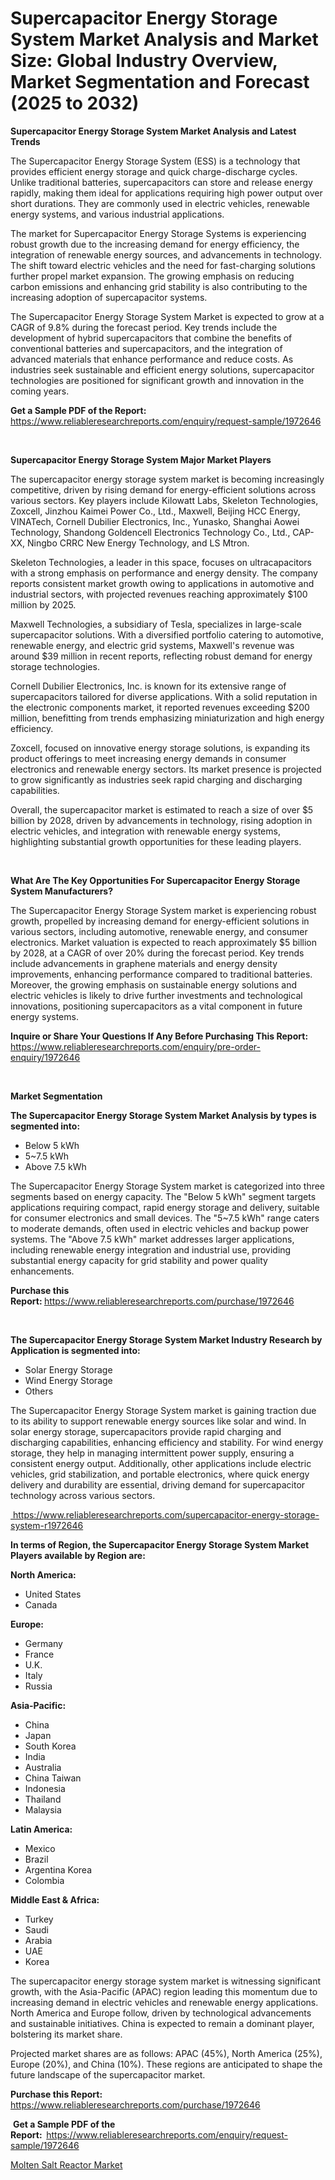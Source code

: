 <p><h1>Supercapacitor Energy Storage System Market Analysis and Market Size: Global Industry Overview, Market Segmentation and Forecast (2025 to 2032)</h1></p><p><strong>Supercapacitor Energy Storage System Market Analysis and Latest Trends</strong></p>
<p><p>The Supercapacitor Energy Storage System (ESS) is a technology that provides efficient energy storage and quick charge-discharge cycles. Unlike traditional batteries, supercapacitors can store and release energy rapidly, making them ideal for applications requiring high power output over short durations. They are commonly used in electric vehicles, renewable energy systems, and various industrial applications.</p><p>The market for Supercapacitor Energy Storage Systems is experiencing robust growth due to the increasing demand for energy efficiency, the integration of renewable energy sources, and advancements in technology. The shift toward electric vehicles and the need for fast-charging solutions further propel market expansion. The growing emphasis on reducing carbon emissions and enhancing grid stability is also contributing to the increasing adoption of supercapacitor systems.</p><p>The Supercapacitor Energy Storage System Market is expected to grow at a CAGR of 9.8% during the forecast period. Key trends include the development of hybrid supercapacitors that combine the benefits of conventional batteries and supercapacitors, and the integration of advanced materials that enhance performance and reduce costs. As industries seek sustainable and efficient energy solutions, supercapacitor technologies are positioned for significant growth and innovation in the coming years.</p></p>
<p><strong>Get a Sample PDF of the Report:&nbsp;</strong> <a href="https://www.reliableresearchreports.com/enquiry/request-sample/1972646?utm_campaign=3250&utm_medium=2&utm_source=Github&utm_content=ia&utm_term=07042025&utm_id=supercapacitor-energy-storage-system">https://www.reliableresearchreports.com/enquiry/request-sample/1972646</a></p>
<p>&nbsp;</p>
<p><strong>Supercapacitor Energy Storage System Major Market Players</strong></p>
<p><p>The supercapacitor energy storage system market is becoming increasingly competitive, driven by rising demand for energy-efficient solutions across various sectors. Key players include Kilowatt Labs, Skeleton Technologies, Zoxcell, Jinzhou Kaimei Power Co., Ltd., Maxwell, Beijing HCC Energy, VINATech, Cornell Dubilier Electronics, Inc., Yunasko, Shanghai Aowei Technology, Shandong Goldencell Electronics Technology Co., Ltd., CAP-XX, Ningbo CRRC New Energy Technology, and LS Mtron. </p><p>Skeleton Technologies, a leader in this space, focuses on ultracapacitors with a strong emphasis on performance and energy density. The company reports consistent market growth owing to applications in automotive and industrial sectors, with projected revenues reaching approximately $100 million by 2025.</p><p>Maxwell Technologies, a subsidiary of Tesla, specializes in large-scale supercapacitor solutions. With a diversified portfolio catering to automotive, renewable energy, and electric grid systems, Maxwell's revenue was around $39 million in recent reports, reflecting robust demand for energy storage technologies.</p><p>Cornell Dubilier Electronics, Inc. is known for its extensive range of supercapacitors tailored for diverse applications. With a solid reputation in the electronic components market, it reported revenues exceeding $200 million, benefitting from trends emphasizing miniaturization and high energy efficiency.</p><p>Zoxcell, focused on innovative energy storage solutions, is expanding its product offerings to meet increasing energy demands in consumer electronics and renewable energy sectors. Its market presence is projected to grow significantly as industries seek rapid charging and discharging capabilities.</p><p>Overall, the supercapacitor market is estimated to reach a size of over $5 billion by 2028, driven by advancements in technology, rising adoption in electric vehicles, and integration with renewable energy systems, highlighting substantial growth opportunities for these leading players.</p></p>
<p>&nbsp;</p>
<p><strong>What Are The Key Opportunities For Supercapacitor Energy Storage System Manufacturers?</strong></p>
<p><p>The Supercapacitor Energy Storage System market is experiencing robust growth, propelled by increasing demand for energy-efficient solutions in various sectors, including automotive, renewable energy, and consumer electronics. Market valuation is expected to reach approximately $5 billion by 2028, at a CAGR of over 20% during the forecast period. Key trends include advancements in graphene materials and energy density improvements, enhancing performance compared to traditional batteries. Moreover, the growing emphasis on sustainable energy solutions and electric vehicles is likely to drive further investments and technological innovations, positioning supercapacitors as a vital component in future energy systems.</p></p>
<p><strong>Inquire or Share Your Questions If Any Before Purchasing This Report:</strong> <a href="https://www.reliableresearchreports.com/enquiry/pre-order-enquiry/1972646?utm_campaign=3250&utm_medium=2&utm_source=Github&utm_content=ia&utm_term=07042025&utm_id=supercapacitor-energy-storage-system">https://www.reliableresearchreports.com/enquiry/pre-order-enquiry/1972646</a></p>
<p>&nbsp;</p>
<p><strong>Market Segmentation</strong></p>
<p><strong>The Supercapacitor Energy Storage System Market Analysis by types is segmented into:</strong></p>
<p><ul><li>Below 5 kWh</li><li>5~7.5 kWh</li><li>Above 7.5 kWh</li></ul></p>
<p><p>The Supercapacitor Energy Storage System market is categorized into three segments based on energy capacity. The "Below 5 kWh" segment targets applications requiring compact, rapid energy storage and delivery, suitable for consumer electronics and small devices. The "5~7.5 kWh" range caters to moderate demands, often used in electric vehicles and backup power systems. The "Above 7.5 kWh" market addresses larger applications, including renewable energy integration and industrial use, providing substantial energy capacity for grid stability and power quality enhancements.</p></p>
<p><strong>Purchase this Report:&nbsp;</strong><a href="https://www.reliableresearchreports.com/purchase/1972646?utm_campaign=3250&utm_medium=2&utm_source=Github&utm_content=ia&utm_term=07042025&utm_id=supercapacitor-energy-storage-system">https://www.reliableresearchreports.com/purchase/1972646</a></p>
<p>&nbsp;</p>
<p><strong>The Supercapacitor Energy Storage System Market Industry Research by Application is segmented into:</strong></p>
<p><ul><li>Solar Energy Storage</li><li>Wind Energy Storage</li><li>Others</li></ul></p>
<p><p>The Supercapacitor Energy Storage System market is gaining traction due to its ability to support renewable energy sources like solar and wind. In solar energy storage, supercapacitors provide rapid charging and discharging capabilities, enhancing efficiency and stability. For wind energy storage, they help in managing intermittent power supply, ensuring a consistent energy output. Additionally, other applications include electric vehicles, grid stabilization, and portable electronics, where quick energy delivery and durability are essential, driving demand for supercapacitor technology across various sectors.</p></p>
<p><a href="https://www.reliableresearchreports.com/supercapacitor-energy-storage-system-r1972646?utm_campaign=3250&utm_medium=2&utm_source=Github&utm_content=ia&utm_term=07042025&utm_id=supercapacitor-energy-storage-system">&nbsp;https://www.reliableresearchreports.com/supercapacitor-energy-storage-system-r1972646</a></p>
<p><strong>In terms of Region, the Supercapacitor Energy Storage System Market Players available by Region are:</strong></p>
<p>
    <p> <strong> North America: </strong>
        <ul>
            <li>United States</li>
            <li>Canada</li>
        </ul>
        </p> 
    <p> <strong> Europe: </strong>
        <ul>
            <li>Germany</li>
            <li>France</li>
            <li>U.K.</li>
            <li>Italy</li>
            <li>Russia</li>
        </ul>
        </p> 
    <p> <strong> Asia-Pacific: </strong>
        <ul>
            <li>China</li>
            <li>Japan</li>
            <li>South Korea</li>
            <li>India</li>
            <li>Australia</li>
            <li>China Taiwan</li>
            <li>Indonesia</li>
            <li>Thailand</li>
            <li>Malaysia</li>
        </ul>
        </p> 
    <p> <strong> Latin America: </strong>
        <ul>
            <li>Mexico</li>
            <li>Brazil</li>
            <li>Argentina Korea</li>
            <li>Colombia</li>
        </ul>
        </p> 
    <p> <strong> Middle East & Africa: </strong>
        <ul>
            <li>Turkey</li>
            <li>Saudi</li>
            <li>Arabia</li>
            <li>UAE</li>
            <li>Korea</li>
        </ul>
    </p>
    </p>
<p><p>The supercapacitor energy storage system market is witnessing significant growth, with the Asia-Pacific (APAC) region leading this momentum due to increasing demand in electric vehicles and renewable energy applications. North America and Europe follow, driven by technological advancements and sustainable initiatives. China is expected to remain a dominant player, bolstering its market share. </p><p>Projected market shares are as follows: APAC (45%), North America (25%), Europe (20%), and China (10%). These regions are anticipated to shape the future landscape of the supercapacitor market.</p></p>
<p><strong>Purchase this Report: </strong><a href="https://www.reliableresearchreports.com/purchase/1972646?utm_campaign=3250&utm_medium=2&utm_source=Github&utm_content=ia&utm_term=07042025&utm_id=supercapacitor-energy-storage-system">https://www.reliableresearchreports.com/purchase/1972646</a></p>
<p>&nbsp;<strong>Get a Sample PDF of the Report:&nbsp;&nbsp;</strong><a href="https://www.reliableresearchreports.com/enquiry/request-sample/1972646?utm_campaign=3250&utm_medium=2&utm_source=Github&utm_content=ia&utm_term=07042025&utm_id=supercapacitor-energy-storage-system">https://www.reliableresearchreports.com/enquiry/request-sample/1972646</a></p>
<p><strong></strong></p>
<p><p><a href="https://github.com/alejnaouare/Market-Research-Report-List-1/blob/main/molten-salt-reactor-market.md?utm_campaign=3250&utm_medium=2&utm_source=Github&utm_content=ia&utm_term=07042025&utm_id=supercapacitor-energy-storage-system">Molten Salt Reactor Market</a></p></p>